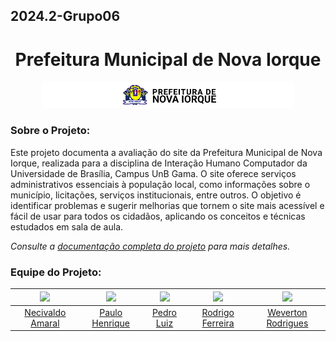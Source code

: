 ## 2024.2-Grupo06

<h1 align="center">
    Prefeitura Municipal de Nova Iorque
</h1>

<p align="center">
    <img img src="Docs/docs/assets/ny-logo.png" width = 80%>
</p>

### Sobre o Projeto:

Este projeto documenta a avaliação do site da Prefeitura Municipal de Nova Iorque, realizada para a disciplina de Interação Humano Computador da Universidade de Brasília, Campus UnB Gama. O site oferece serviços administrativos essenciais à população local, como informações sobre o município, licitações, serviços institucionais, entre outros. O objetivo é identificar problemas e sugerir melhorias que tornem o site mais acessível e fácil de usar para todos os cidadãos, aplicando os conceitos e técnicas estudados em sala de aula.  

*Consulte a [documentação completa do projeto](https://interacao-humano-computador.github.io/2024.2-Prefeitura-Municipal-de-Nova-Iorque/) para mais detalhes.*

### Equipe do Projeto:

| <a href="https://github.com/junioramaral22"><img src="https://avatars.githubusercontent.com/u/106130191?v=4" width="150"></img></a> | <a href="https://github.com/paulomh"><img src="https://avatars.githubusercontent.com/u/129633592?v=4" width="150" ></img></a> | <a href="https://github.com/pedroluizfo"><img src="https://avatars.githubusercontent.com/u/101995982?v=4" width="150"></img></a> | <a href="https://github.com/rodwendrel"><img src="https://avatars.githubusercontent.com/u/71831029?v=4" width="150"></img></a> | <a href="https://github.com/vevetin"><img src="https://avatars.githubusercontent.com/u/123479505?v=4" width="150"></img></a> |
|:---:|:---:|:---:|:---:|:---:|
| [Necivaldo Amaral](https://github.com/junioramaral22) | [Paulo Henrique](https://github.com/paulomh) | [Pedro Luiz](https://github.com/pedroluizfo) | [Rodrigo Ferreira](https://github.com/rodwendrel) | [Weverton Rodrigues](https://github.com/vevetin) |